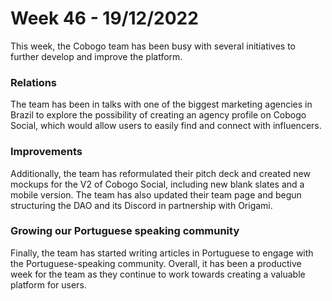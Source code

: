 # Week 46 - 19/12/2022

This week, the Cobogo team has been busy with several initiatives to further develop and improve the platform.&#x20;

### Relations

The team has been in talks with one of the biggest marketing agencies in Brazil to explore the possibility of creating an agency profile on Cobogo Social, which would allow users to easily find and connect with influencers.&#x20;

### Improvements

Additionally, the team has reformulated their pitch deck and created new mockups for the V2 of Cobogo Social, including new blank slates and a mobile version. The team has also updated their team page and begun structuring the DAO and its Discord in partnership with Origami.&#x20;

### Growing our Portuguese speaking community

Finally, the team has started writing articles in Portuguese to engage with the Portuguese-speaking community. Overall, it has been a productive week for the team as they continue to work towards creating a valuable platform for users.
